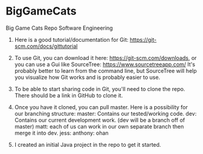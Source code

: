 # BigGameCats
Big Game Cats Repo Software Engineering

1) Here is a good tutorial/documentation for Git: https://git-scm.com/docs/gittutorial

2) To use Git, you can download it here: https://git-scm.com/downloads, 
or you can use a Gui like SourceTree: https://www.sourcetreeapp.com/
It's probably better to learn from the command line, but SourceTree will help you visualize how Git works and is probably easier to use.

3) To be able to start sharing code in Git, you'll need to clone the repo. There should be a link in GitHub to clone it.

4) Once you have it cloned, you can pull master.
   Here is a possibility for our branching structure:
master: Contains our tested/working code.
dev: Contains our current development work. (dev will be a branch off of master)
matt: each of us can work in our own separate branch then merge it into dev.
jess:
anthony:
ohan

5) I created an initial Java project in the repo to get it started.
